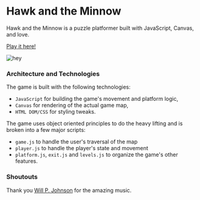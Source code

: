 # Hawk and the Minnow

Hawk and the Minnow is a puzzle platformer built with JavaScript, Canvas, and love.

[Play it here!](https://seanchowdhury.github.io)

![hey](https://raw.githubusercontent.com/seanchowdhury/hawk-and-the-minnow/master/app/assests/images.productionpicpng)

### Architecture and Technologies

The game is built with the  following technologies:

- `JavaScript` for building the game's movement and platform logic,
- `Canvas` for rendering of the actual game map,
- `HTML DOM/CSS` for styling tweaks.

The game uses object oriented principles to do the heavy lifting and is broken into a few major scripts:

- `game.js` to handle the user's traversal of the map
- `player.js` to handle the player's state and movement
- `platform.js`, `exit.js` and `levels.js` to organize the game's other features.


### Shoutouts

Thank you [Will P. Johnson](https://github.com/willpjohnson) for the amazing music.
